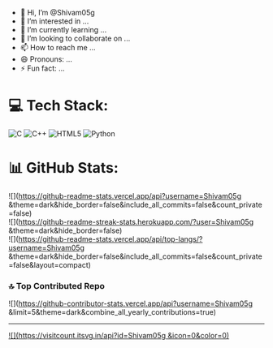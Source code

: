 - 👋 Hi, I’m @Shivam05g
- 👀 I’m interested in ...
- 🌱 I’m currently learning ...
- 💞️ I’m looking to collaborate on ...
- 📫 How to reach me ...
- 😄 Pronouns: ...
- ⚡ Fun fact: ...

<!---
Shivam05g/Shivam05g is a ✨ special ✨ repository because its `README.md` (this file) appears on your GitHub profile.
You can click the Preview link to take a look at your changes.
---> 
# 💻 Tech Stack:
![C](https://img.shields.io/badge/c-%2300599C.svg?style=for-the-badge&logo=c&logoColor=white) ![C++](https://img.shields.io/badge/c++-%2300599C.svg?style=for-the-badge&logo=c%2B%2B&logoColor=white) ![HTML5](https://img.shields.io/badge/html5-%23E34F26.svg?style=for-the-badge&logo=html5&logoColor=white) ![Python](https://img.shields.io/badge/python-3670A0?style=for-the-badge&logo=python&logoColor=ffdd54)
# 📊 GitHub Stats:
![](https://github-readme-stats.vercel.app/api?username=Shivam05g &theme=dark&hide_border=false&include_all_commits=false&count_private=false)<br/>
![](https://github-readme-streak-stats.herokuapp.com/?user=Shivam05g &theme=dark&hide_border=false)<br/>
![](https://github-readme-stats.vercel.app/api/top-langs/?username=Shivam05g &theme=dark&hide_border=false&include_all_commits=false&count_private=false&layout=compact)

### 🔝 Top Contributed Repo
![](https://github-contributor-stats.vercel.app/api?username=Shivam05g &limit=5&theme=dark&combine_all_yearly_contributions=true)

---
[![](https://visitcount.itsvg.in/api?id=Shivam05g &icon=0&color=0)](https://visitcount.itsvg.in)

<!-- Proudly created with GPRM ( https://gprm.itsvg.in ) -->
